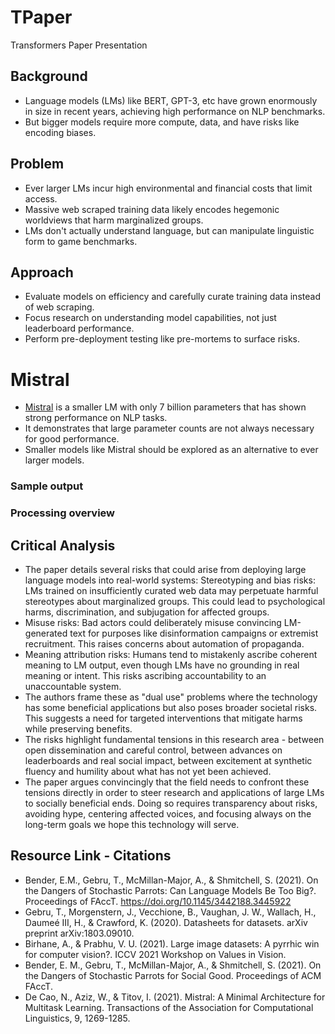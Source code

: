 # TPaper
Transformers Paper Presentation

## Background
* Language models (LMs) like BERT, GPT-3, etc have grown enormously in size in recent years, achieving high performance on NLP benchmarks.
* But bigger models require more compute, data, and have risks like encoding biases.

## Problem
* Ever larger LMs incur high environmental and financial costs that limit access.
* Massive web scraped training data likely encodes hegemonic worldviews that harm marginalized groups.
* LMs don't actually understand language, but can manipulate linguistic form to game benchmarks.
  
## Approach
* Evaluate models on efficiency and carefully curate training data instead of web scraping.
* Focus research on understanding model capabilities, not just leaderboard performance.
* Perform pre-deployment testing like pre-mortems to surface risks.

# Mistral
* [Mistral](https://docs.mistral.ai) is a smaller LM with only 7 billion parameters that has shown strong performance on NLP tasks.
* It demonstrates that large parameter counts are not always necessary for good performance.
* Smaller models like Mistral should be explored as an alternative to ever larger models.
  
### Sample output

### Processing overview

## Critical Analysis
* The paper details several risks that could arise from deploying large language models into real-world systems:
Stereotyping and bias risks: LMs trained on insufficiently curated web data may perpetuate harmful stereotypes about marginalized groups. This could lead to psychological harms, discrimination, and subjugation for affected groups.
* Misuse risks: Bad actors could deliberately misuse convincing LM-generated text for purposes like disinformation campaigns or extremist recruitment. This raises concerns about automation of propaganda.
* Meaning attribution risks: Humans tend to mistakenly ascribe coherent meaning to LM output, even though LMs have no grounding in real meaning or intent. This risks ascribing accountability to an unaccountable system.
* The authors frame these as "dual use" problems where the technology has some beneficial applications but also poses broader societal risks. This suggests a need for targeted interventions that mitigate harms while preserving benefits.
* The risks highlight fundamental tensions in this research area - between open dissemination and careful control, between advances on leaderboards and real social impact, between excitement at synthetic fluency and humility about what has not yet been achieved.
* The paper argues convincingly that the field needs to confront these tensions directly in order to steer research and applications of large LMs to socially beneficial ends. Doing so requires transparency about risks, avoiding hype, centering affected voices, and focusing always on the long-term goals we hope this technology will serve.
  
## Resource Link - Citations
* Bender, E.M., Gebru, T., McMillan-Major, A., & Shmitchell, S. (2021). On the Dangers of Stochastic Parrots: Can Language Models Be Too Big?. Proceedings of FAccT. https://doi.org/10.1145/3442188.3445922
* Gebru, T., Morgenstern, J., Vecchione, B., Vaughan, J. W., Wallach, H., Daumeé III, H., & Crawford, K. (2020). Datasheets for datasets. arXiv preprint arXiv:1803.09010.
* Birhane, A., & Prabhu, V. U. (2021). Large image datasets: A pyrrhic win for computer vision?. ICCV 2021 Workshop on Values in Vision.
* Bender, E. M., Gebru, T., McMillan-Major, A., & Shmitchell, S. (2021). On the Dangers of Stochastic Parrots for Social Good. Proceedings of ACM FAccT.
* De Cao, N., Aziz, W., & Titov, I. (2021). Mistral: A Minimal Architecture for Multitask Learning. Transactions of the Association for Computational Linguistics, 9, 1269-1285.
